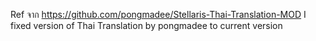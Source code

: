 Ref จาก https://github.com/pongmadee/Stellaris-Thai-Translation-MOD
I fixed version of Thai Translation by pongmadee to current version

